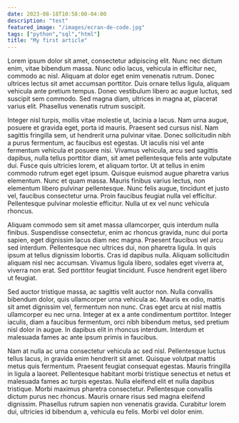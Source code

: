 ```yaml
---
date: 2023-08-18T10:58:08-04:00
description: "test"
featured_image: "/images/ecran-de-code.jpg"
tags: ["python","sql","html"]
title: "My first article"
---
```


Lorem ipsum dolor sit amet, consectetur adipiscing elit. Nunc nec dictum enim, vitae bibendum massa. Nunc odio lacus, vehicula in efficitur nec, commodo ac nisl. Aliquam at dolor eget enim venenatis rutrum. Donec ultrices lectus sit amet accumsan porttitor. Duis ornare tellus ligula, aliquam vehicula ante pretium tempus. Donec vestibulum libero ac augue luctus, sed suscipit sem commodo. Sed magna diam, ultrices in magna at, placerat varius elit. Phasellus venenatis rutrum suscipit.

Integer nisl turpis, mollis vitae molestie ut, lacinia a lacus. Nam urna augue, posuere et gravida eget, porta id mauris. Praesent sed cursus nisl. Nam sagittis fringilla sem, ut hendrerit urna pulvinar vitae. Donec sollicitudin nibh a purus fermentum, ac faucibus est egestas. Ut iaculis nisi vel ante fermentum vehicula et posuere nisi. Vivamus vehicula, arcu sed sagittis dapibus, nulla tellus porttitor diam, sit amet pellentesque felis ante vulputate dui. Fusce quis ultricies lorem, et aliquam tortor. Ut at tellus in enim commodo rutrum eget eget ipsum. Quisque euismod augue pharetra varius elementum. Nunc et quam massa. Mauris finibus varius lectus, non elementum libero pulvinar pellentesque. Nunc felis augue, tincidunt et justo vel, faucibus consectetur urna. Proin faucibus feugiat nulla vel efficitur. Pellentesque pulvinar molestie efficitur. Nulla ut ex vel nunc vehicula rhoncus.

Aliquam commodo sem sit amet massa ullamcorper, quis interdum nulla finibus. Suspendisse consectetur, enim ac rhoncus gravida, nunc dui porta sapien, eget dignissim lacus diam nec magna. Praesent faucibus vel arcu sed interdum. Pellentesque nec ultrices dui, non pharetra ligula. In quis ipsum at tellus dignissim lobortis. Cras id dapibus nulla. Aliquam sollicitudin aliquam nisl nec accumsan. Vivamus ligula libero, sodales eget viverra at, viverra non erat. Sed porttitor feugiat tincidunt. Fusce hendrerit eget libero ut feugiat.

Sed auctor tristique massa, ac sagittis velit auctor non. Nulla convallis bibendum dolor, quis ullamcorper urna vehicula ac. Mauris ex odio, mattis sit amet dignissim vel, fermentum non nunc. Cras eget arcu at nisl mattis ullamcorper eu nec urna. Integer at ex a ante condimentum porttitor. Integer iaculis, diam a faucibus fermentum, orci nibh bibendum metus, sed pretium nisl dolor in augue. In dapibus elit in rhoncus interdum. Interdum et malesuada fames ac ante ipsum primis in faucibus.

Nam at nulla ac urna consectetur vehicula ac sed nisl. Pellentesque luctus tellus lacus, in gravida enim hendrerit sit amet. Quisque volutpat mattis metus quis fermentum. Praesent feugiat consequat egestas. Mauris fringilla in ligula a laoreet. Pellentesque habitant morbi tristique senectus et netus et malesuada fames ac turpis egestas. Nulla eleifend elit et nulla dapibus tristique. Morbi maximus pharetra consectetur. Pellentesque convallis dictum purus nec rhoncus. Mauris ornare risus sed magna eleifend dignissim. Phasellus rutrum sapien non venenatis gravida. Curabitur lorem dui, ultricies id bibendum a, vehicula eu felis. Morbi vel dolor enim.